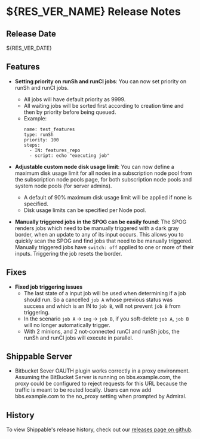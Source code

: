 # ${RES_VER_NAME} Release Notes

## Release Date
${RES_VER_DATE}

## Features
  - **Setting priority on runSh and runCI jobs**: You can now set priority on runSh and runCI jobs.
      - All jobs will have default priority as 9999.
      - All waiting jobs will be sorted first according to creation time and then by priority before being queued.
      - Example:
        ```
        name: test_features
        type: runSh
        priority: 100
        steps:
          - IN: features_repo
          - script: echo "executing job"
        ```
  - **Adjustable custom node disk usage limit**: You can now define a maximum disk usage limit for all nodes in a subscription node pool from the subscription node pools page, for both subscription node pools and system node pools (for server admins). 
      - A default of 90% maximum disk usage limit will be applied if none is specified.
      - Disk usage limits can be specified per Node pool.
      
  - **Manually triggered jobs in the SPOG can be easily found**: The SPOG renders jobs which need to be manually triggered with a dark gray border, when an update to any of its input occurs. This allows you to quickly scan the SPOG and find jobs that need to be manually triggered. Manually triggered jobs have `switch: off` applied to one or more of their inputs. Triggering the job resets the border.    

## Fixes
  - **Fixed job triggering issues**
      - The last state of a input job will be used when determining if a job should run. So a cancelled `job A` whose previous status was success and which is an IN to `job B`, will not prevent `job B` from triggering.
      - In the scenario `job A` -> `img` -> `job B`, if you soft-delete `job A`, `job B` will no longer automatically trigger.
      - With 2 minions, and 2 not-connected runCI and runSh jobs, the runSh and runCI jobs will execute in parallel.

## Shippable Server

  - Bitbucket Sever OAUTH plugin works correctly in a proxy environment. Assuming the BitBucket Server is running on bbs.example.com, the proxy could be configured to reject requests for this URL because the traffic is meant to be routed locally. Users can now add bbs.example.com to the no_proxy setting when prompted by Admiral.
 
## History

To view Shippable's release history, check out our [releases page on github](https://github.com/Shippable/admiral/releases).
